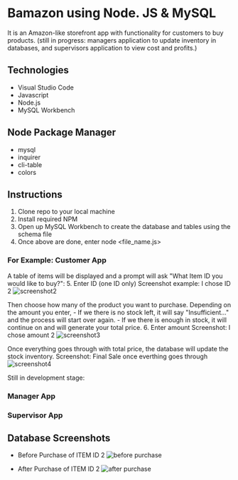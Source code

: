 # Bamazon using Node. JS & MySQL
It is an Amazon-like storefront app with functionality for customers to buy products. (still in progress: managers application to update inventory in databases, and supervisors application to view cost and profits.)

## Technologies
- Visual Studio Code
- Javascript
- Node.js
- MySQL Workbench

## Node Package Manager
- mysql
- inquirer
- cli-table
- colors

## Instructions 

1. Clone repo to your local machine
2. Install required NPM
3. Open up MySQL Workbench to create the database and tables using the schema file
4. Once above are done, enter node <file_name.js>

### For Example: Customer App
A table of items will be displayed and a prompt will ask "What Item ID you would like to buy?": 
5. Enter ID (one ID only)
Screenshot example: I chose ID 2
![screenshot2](screenshots/customer2-ex_itemID.PNG) 

Then choose how many of the product you want to purchase. Depending on the amount you enter, 
    - If we there is no stock left, it will say "Insufficient..." and the process will start over again.
    - If we there is enough in stock, it will continue on and will generate your total price.
6. Enter amount
Screenshot: I chose amount 2
![screenshot3](screenshots/customer3-ex_amount.PNG) 

Once everything goes through with total price, the database will update the stock inventory.
Screenshot: Final Sale once everthing goes through
![screenshot4](screenshots/customer4-FinalSale.PNG) 

Still in development stage:
### Manager App
### Supervisor App

## Database Screenshots
- Before Purchase of ITEM ID 2
![before purchase](screenshots/database_before_purchase.PNG)

- After Purchase of ITEM ID 2
![after purchase](screenshots/database_after_purchase.PNG)
